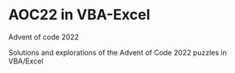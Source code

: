 # AOC22 in VBA-Excel
Advent of code 2022

Solutions and explorations of the Advent of Code 2022 puzzles in VBA/Excel 

